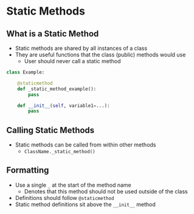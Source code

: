 # Static Methods

## What is a Static Method
- Static methods are shared by all instances of a class
- They are useful functions that the class (public) methods would use
	- User should never call a static method
```python
class Example:

	@staticmethod
	def _static_method_example():
		pass

	def __init__(self, variable1=...):
		pass
```

## Calling Static Methods
- Static methods can be called from within other methods
	- `ClassName._static_method()`

## Formatting
- Use a single `_` at the start of the method name
	- Denotes that this method should not be used outside of the class
- Definitions should follow `@staticmethod`
- Static method definitions sit above the `__init__` method